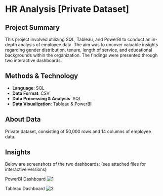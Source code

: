 # HR Analysis [Private Dataset]

## Project Summary

This project involved utilizing SQL, Tableau, and PowerBI to conduct an in-depth analysis of employee data. The aim was to uncover valuable insights regarding gender distribution, tenure, length of service, and educational backgrounds within the organization. The findings were presented through two interactive dashboards.

## Methods & Technology
* **Language**: SQL
* **Data Format**: CSV
* **Data Processing & Analysis**: SQL
* **Data Visualization**: Tableau & PowerBI

## About Data
Private dataset, consisting of 50,000 rows and 14 columns of employee data. 


## Insights

Below are screenshots of the two dashboards: (see attached files for interactive versions)

PowerBI Dashboard
![1](https://github.com/ppvp/hr_data_analysis/assets/41266016/4e56410e-ab62-43b7-acfb-da1cfa9504f9)

Tableau Dashboard
![2](https://github.com/ppvp/hr_data_analysis/assets/41266016/7dedf9bb-b64a-4e60-9a8c-c6195704f519)

